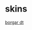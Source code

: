 # skins
[borgar dt](https://drive.google.com/file/d/1YrYm2zxu7qEcD0BJgxFK6afuwVeJ0TvA/view?usp=share_link)
